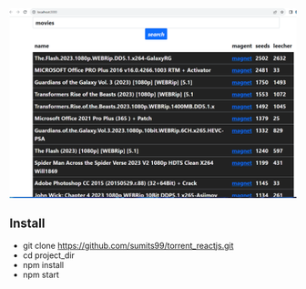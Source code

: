 
![torrent app](icon_snap.png)

## Install
* git clone https://github.com/sumits99/torrent_reactjs.git
* cd project_dir
* npm install
* npm start


